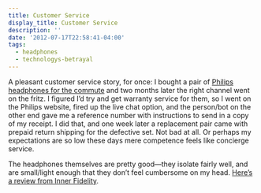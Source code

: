 ```yaml
---
title: Customer Service
display_title: Customer Service
description: ''
date: '2012-07-17T22:58:41-04:00'
tags:
  - headphones
  - technologys-betrayal
---
```

A pleasant customer service story, for once: I bought a pair of [Philips headphones for the commute](http://www.usa.philips.com/c/Headphones/citiscape-collection-downtown-shl5605gy_28/prd/en/ "Philips Cityscape Downtown") and two months later the right channel went on the fritz. I figured I’d try and get warranty service for them, so I went on the Philips website, fired up the live chat option, and the person/bot on the other end gave me a reference number with instructions to send in a copy of my receipt. I did that, and one week later a replacement pair came with prepaid return shipping for the defective set. Not bad at all. Or perhaps my expectations are so low these days mere competence feels like concierge service.

The headphones themselves are pretty good—they isolate fairly well, and are small/light enough that they don’t feel cumbersome on my head. [Here’s a review from Inner Fidelity](http://www.innerfidelity.com/content/philips-citiscape-downtown "Review").
